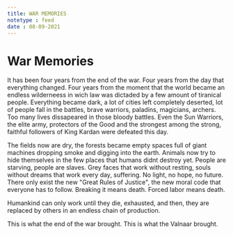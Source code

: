 ```yaml
---
title: WAR MEMORIES
notetype : feed
date : 08-09-2021
---
```


# War Memories

It has been four years from the end of the war. Four years from the day that everything changed. Four years from the moment that the world became an endless wilderneess in wich law was dictaded by a few amount of tiranical people. Everything became dark, a lot of cities left completely deserted, lot of people fall in the battles, brave warriors, paladins, magicians, archers. Too many lives dissapeared in those bloody battles.
 Even the Sun Warriors, the elite army, protectors of the Good and the strongest among the strong, faithful followers of King Kardan were defeated this day.
 
The fields now are dry, the forests became empty spaces full of giant machines dropping smoke and digging into the earth. Animals now try to hide themselves in the few places that humans didnt destroy yet. People are starving, people are slaves. Grey faces that work without resting, souls without dreams that work every day, suffering. No light, no hope, no future. There only exist the new "Great Rules of Justice", the new moral code that everyone has to follow. Breaking it means death. Forced labor means death.

Humankind can only work until they die, exhausted, and then, they are replaced by others in an endless chain of production.

This is what the end of the war brought. This is what the Valnaar brought.
